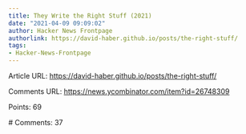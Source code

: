 ```yaml
---
title: They Write the Right Stuff (2021)
date: "2021-04-09 09:09:02"
author: Hacker News Frontpage
authorlink: https://david-haber.github.io/posts/the-right-stuff/
tags:
- Hacker-News-Frontpage
---
```


<p>Article URL: <a href="https://david-haber.github.io/posts/the-right-stuff/">https://david-haber.github.io/posts/the-right-stuff/</a></p>
<p>Comments URL: <a href="https://news.ycombinator.com/item?id=26748309">https://news.ycombinator.com/item?id=26748309</a></p>
<p>Points: 69</p>
<p># Comments: 37</p>
